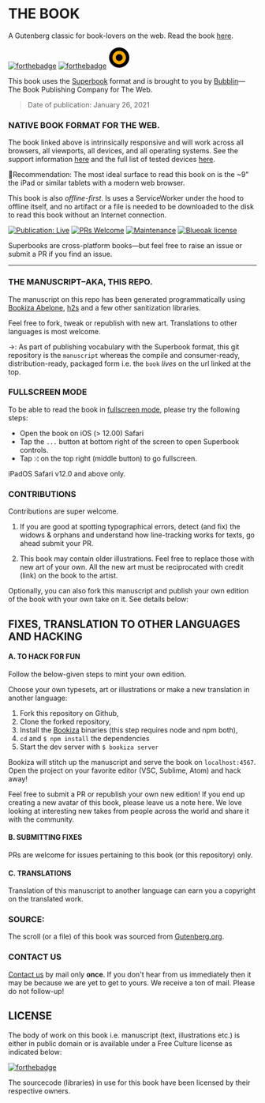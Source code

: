 # THE BOOK

A Gutenberg classic for book-lovers on the web. Read the book <a href="https://bubblin.io/book/old-days-at-beverly-farms-by-mary-larcom-dow" class="cover">here</a>.


[![forthebadge](https://forthebadge.com/images/badges/built-by-hipsters.svg)](https://bubblin.io/about)
<a href="https://bubblin.io/book/old-days-at-beverly-farms-by-mary-larcom-dow" class="cover"><img src="https://camo.githubusercontent.com/6d0507b14426923c8c4afad849afd1c8391597d7/68747470733a2f2f666f7274686562616467652e636f6d2f696d616765732f6261646765732f636865636b2d69742d6f75742e737667" alt="forthebadge" data-canonical-src="https://forthebadge.com/images/badges/check-it-out.svg" style="max-width:100%;"></a>
[<img src="https://raw.githubusercontent.com/marvindanig/assets/master/bubblin.png" width="44px" title="Bubblin Superbooks">](https://bubblin.io)


This book uses the [Superbook](https://bubblin.io/docs/format) format and is brought to you by [Bubblin](https://bubblin.io/about)—The Book Publishing Company for The Web.


<blockquote><p>Date of publication: <date id="date">January 26, 2021</date></p></blockquote>

### NATIVE BOOK FORMAT FOR THE WEB.

The book linked above is intrinsically responsive and will work across all browsers, all viewports, all devices, and all operating systems. See the support information [here](https://bubblin.io/support) and the full list of tested devices [here](https://bubblin.io/devices).

🤙Recommendation: The most ideal surface to read this book on is the \~9" the iPad or similar tablets with a modern web browser. 

This book is also _offline-first_. Is uses a ServiceWorker under the hood to offline itself, and no artifact or a file is needed to be downloaded to the disk to read this book without an Internet connection.



<a href="https://bubblin.io/book/old-days-at-beverly-farms-by-mary-larcom-dow" class="cover"><img src="https://camo.githubusercontent.com/3d05c191fd879f30eee14672539100b9d74e23e5/68747470733a2f2f696d672e736869656c64732e696f2f62616467652f5375706572626f6f6b2d5075626c69736865642d627269676874677265656e2e737667" alt="Publication: Live" data-canonical-src="https://img.shields.io/badge/Superbook-Published-brightgreen.svg" style="max-width:100%;"></a>
[![PRs Welcome](https://img.shields.io/badge/PRs-welcome-brightgreen.svg?style=flat-square)](http://makeapullrequest.com)
[![Maintenance](https://img.shields.io/badge/Maintained%3F-yes-green.svg)](https://bubblin.io/cover/we-by-eugene-zamyatin#frontmatter)
[![Blueoak license](https://img.shields.io/badge/Blueoak-Council-blue.svg)](https://blueoakcouncil.org/license/1.0.0)


Superbooks are cross-platform books—but feel free to raise an issue or submit a PR if you find an issue.

---

### THE MANUSCRIPT–AKA, THIS REPO.

The manuscript on this repo has been generated programmatically using [Bookiza Abelone](https://bookiza.io), [h2s](https://github.com/bookiza/h2s) and a few other sanitization libraries. 

Feel free to fork, tweak or republish with new art. Translations to other languages is most welcome.

→: As part of publishing vocabulary with the Superbook format, this git repository is the `manuscript` whereas the compile and consumer-ready, distribution-ready, packaged form i.e. the `book` _lives_ on the url linked at the top.


### FULLSCREEN MODE

To be able to read the book in [fullscreen mode](https://bubblin.io/blog/fullscreen-api-ipad), please try the following steps:

- Open the book on iOS (&gt; 12.00) Safari
- Tap the `...` button at bottom right of the screen to open Superbook controls.
- Tap `⤮` on the top right (middle button) to go fullscreen.

iPadOS Safari v12.0 and above only.

### CONTRIBUTIONS

Contributions are super welcome.

1. If you are good at spotting typographical errors, detect (and fix) the widows &amp; orphans and understand how line-tracking works for texts, go ahead submit your PR.

2. This book may contain older illustrations. Feel free to replace those with new art of your own. All the new art must be reciprocated with credit (link) on the book to the artist.

Optionally, you can also fork this manuscript and publish your own edition of the book with your own take on it. See details below:

## FIXES, TRANSLATION TO OTHER LANGUAGES AND HACKING


#### A. TO HACK FOR FUN

Follow the below-given steps to mint your own edition. 

Choose your own typesets, art or illustrations or make a new translation in another language:

1. Fork this repository on Github,
2. Clone the forked repository,
3. Install the [Bookiza](https://bookiza.io) binaries (this step requires node and npm both),
4. `cd` and `$ npm install` the dependencies
5. Start the dev server with `$ bookiza server`

Bookiza will stitch up the manuscript and serve the book on `localhost:4567`. Open the project on your favorite editor (VSC, Sublime, Atom) and hack away!

Feel free to submit a PR or republish your own new edition! If you end up creating a new avatar of this book, please leave us a note here. We love looking at interesting new takes from people across the world and share it with the community.


#### B. SUBMITTING FIXES
PRs are welcome for issues pertaining to this book (or this repository) only.

#### C. TRANSLATIONS

Translation of this manuscript to another language can earn you a copyright on the translated work. 

### SOURCE:

The scroll (or a file) of this book was sourced from [Gutenberg.org](http://gutenberg.org).


### CONTACT US

<a href="https://bubblin.io/blog/contact">Contact us</a> by mail only **once**. If you don't hear from us immediately then it may be because we are yet to get to yours. We receive a ton of mail. Please do not follow-up!

## LICENSE

The body of work on this book i.e. manuscript (text, illustrations etc.) is either in public domain or is available under a Free Culture license as indicated below:

[![forthebadge](https://forthebadge.com/images/badges/cc-by.svg)](https://creativecommons.org/licenses/by/4.0/)

The sourcecode (libraries) in use for this book have been licensed by their respective owners.
